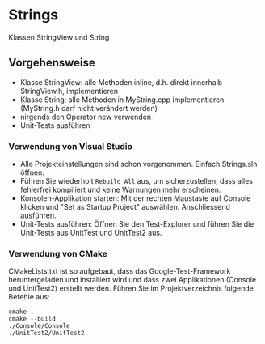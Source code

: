 # Strings

Klassen StringView und String

## Vorgehensweise
- Klasse StringView: alle Methoden inline, d.h. direkt innerhalb StringView.h, implementieren
- Klasse String: alle Methoden in MyString.cpp implementieren (MyString.h darf nicht verändert werden)
- nirgends den Operator new verwenden
- Unit-Tests ausführen

### Verwendung von Visual Studio

- Alle Projekteinstellungen sind schon vorgenommen. Einfach Strings.sln öffnen.
- Führen Sie wiederholt ```Rebuild All``` aus, um sicherzustellen, dass alles fehlerfrei kompiliert und keine Warnungen mehr erscheinen.
- Konsolen-Applikation starten: Mit der rechten Maustaste auf Console klicken und "Set as Startup Project" auswählen. Anschliessend ausführen.
- Unit-Tests ausführen: Öffnen Sie den Test-Explorer und führen Sie die Unit-Tests aus UnitTest und UnitTest2 aus.

### Verwendung von CMake

CMakeLists.txt ist so aufgebaut, dass das Google-Test-Framework heruntergeladen und installiert wird und dass zwei Applikationen (Console und UnitTest2) erstellt werden.
Führen Sie im Projektverzeichnis folgende Befehle aus:
```
cmake .
cmake --build .
./Console/Console
./UnitTest2/UnitTest2
```
